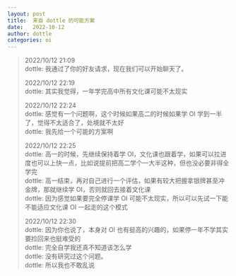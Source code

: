 ```yaml
---
layout: post
title:  来自 dottle 的可能方案
date:   2022-10-12
author: dottle
categories: oi
---
```


> 2022/10/12 21:09  
> dottle: 我通过了你的好友请求，现在我们可以开始聊天了。
> 
> 2022/10/12 22:19  
> dottle: 其实我觉得，一年学完高中所有文化课可能不太现实  
> 
> 2022/10/12 22:24  
> dottle: 感觉有一个问题啊，这个时候如果高二的时候如果学 OI 学到一半了，觉得不太适合了，处境就不太好  
> dottle: 我先给一个可能的方案啊  
> 
> 2022/10/12 22:25  
> dottle: 高一的时候，先继续保持着学 OI，文化课也跟着学，如果可以拉进度也可以上快一点，比如说提前把高二学个一大半这种，但也没必要非得全学完  
> dottle: 高一结束，再对自己进行一个评估，如果有较大把握拿银牌甚至冲金牌，那就继续学 OI，否则就回去接着文化课  
> dottle: 因为感觉如果要完全停课学 OI 可能不太现实，所以可以先试一下能不能适应文化课 OI 一起走的这个模式  
> 
> 2022/10/12 22:30  
> dottle: 因为你也说了，本身对 OI 也有挺高的兴趣的，如果停一年不学其实要捡回来也挺难受的  
> dottle: 完全自学我还真不知道该怎么学  
> dottle: 没有研究过这个问题。  
> dottle: 所以我也不敢乱说  